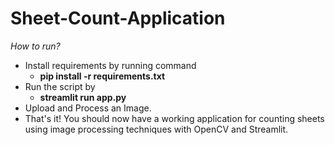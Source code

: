 # Sheet-Count-Application
*How to run?*
- Install requirements by running command
  - **pip install -r requirements.txt**
- Run the script by
  - **streamlit run app.py**
- Upload and Process an Image.
- That's it! You should now have a working application for counting sheets using image processing techniques with OpenCV and Streamlit.
